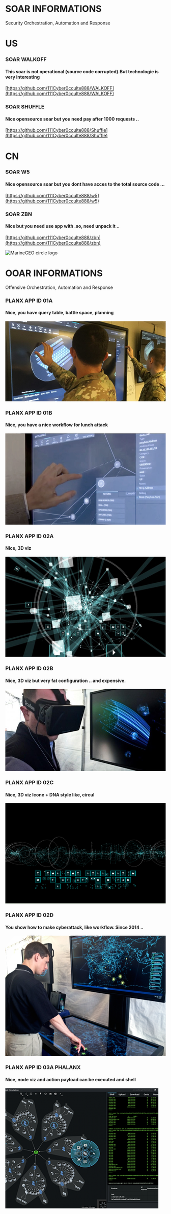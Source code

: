# SOAR INFORMATIONS

Security Orchestration, Automation and Response
# US
### SOAR WALKOFF
#### This soar is not operational (source code corrupted).But technologie is very interesting 
[https://github.com/111Cyber0cculte888/WALKOFF](https://github.com/111Cyber0cculte888/WALKOFF)

### SOAR SHUFFLE 
#### Nice opensource soar but you need pay after 1000 requests ..  
[https://github.com/111Cyber0cculte888/Shuffle](https://github.com/111Cyber0cculte888/Shuffle)

# CN
### SOAR W5
#### Nice opensource soar but you dont have acces to the total source code ... 
[https://github.com/111Cyber0cculte888/w5](https://github.com/111Cyber0cculte888/w5)

### SOAR ZBN
#### Nice but you need use app with .so, need unpack it .. 
[https://github.com/111Cyber0cculte888/zbn](https://github.com/111Cyber0cculte888/zbn)


![MarineGEO circle logo](/assets/img/MarineGEO_logo.png "MarineGEO logo")


# OOAR INFORMATIONS

Offensive Orchestration, Automation and Response

### PLANX APP ID 01A
#### Nice, you have query table, battle space, planning
![PLANX APP ID 01A](https://github.com/111Cyber0cculte888/SOAR_INFORMATIONS/blob/main/work-darpa-troop.jpg "PLANX APP ID 01A")

### PLANX APP ID 01B
#### Nice, you have a nice workflow for lunch attack 
![PLANX APP ID 01B](https://github.com/111Cyber0cculte888/SOAR_INFORMATIONS/blob/main/work-darpa-header2.jpg "PLANX APP ID 01B")

### PLANX APP ID 02A
#### Nice, 3D viz
![PLANX APP ID 02A](https://github.com/111Cyber0cculte888/SOAR_INFORMATIONS/blob/main/work-darpa-header3.jpg "PLANX APP ID 02A")

### PLANX APP ID 02B
#### Nice, 3D viz but very fat configuration .. and expensive.
![PLANX APP ID 02B](https://github.com/111Cyber0cculte888/SOAR_INFORMATIONS/blob/main/darpa_plan_x_oculus_rift-820x420.jpg "PLANX APP ID 02B")

### PLANX APP ID 02C
#### Nice, 3D viz Icone + DNA style like, circul 
![PLANX APP ID 02C](https://github.com/111Cyber0cculte888/SOAR_INFORMATIONS/blob/main/888139_4_Starting%20Mission_standard.png "PLANX APP ID 02C")

### PLANX APP ID 02D
#### You show how to make cyberattack, like workflow. Since 2014 .. 
![PLANX APP ID 02D](https://github.com/111Cyber0cculte888/SOAR_INFORMATIONS/blob/main/343438-H-XHA81-212.jpg "PLANX APP ID 02D")




### PLANX APP ID 03A PHALANX
#### Nice, node viz and action payload can be executed and shell
![PLANX APP ID 03A](https://github.com/111Cyber0cculte888/SOAR_INFORMATIONS/blob/main/PhalanX_Photo.png "PLANX APP ID 03A")


